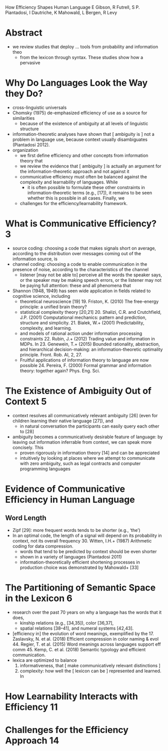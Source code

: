How Efficiency Shapes Human Language
E Gibson, R Futrell, S P. Piantadosi, I Dautriche, K Mahowald, L Bergen, R Levy

# Abstract

* we review studies that deploy ... tools from probability and information theo
  * from the lexicon through syntax. These studies show how a pervasive

# Why Do Languages Look the Way they Do?

* cross-linguistic universals
* Chomsky (1975) de-emphasized efficiency of use as a source for similarities
  * because of the existence of ambiguity at all levels of linguistic structure
* information-theoretic analyses have shown that [ ambiguity is ] not a problem
  in language use, because context usually disambiguates (Piantadosi 2012).
* organization
  * we first define efficiency and other concepts from information theory that
  * we review the evidence that [ ambiguity ] is actually an argument for the
    information-theoretic approach and not against it
  * communicative efficiency must often be balanced against the complexity and
    learnability of languages. While
    * it is often possible to formulate these other constraints in
      information-theoretic terms (e.g., [17]),
      it remains to be seen whether this is possible in all cases. Finally, we
  * challenges for the efficiency/learnability framework.

# What is Communicative Efficiency? 3

* source coding: choosing a code that makes signals short on average, according
  to the distribution over messages coming out of the information source, is
* channel coding: choosing a code to enable communication in the presence of
  noise, according to the characteristics of the channel
  * listener [may not be able to] perceive all the words the speaker says, or
    the speaker may be making speech errors, or
    the listener may not be paying full attention: these and all phenomena that
* Shannon (1948, 1949) has seen wide application in fields related to cognitive
  science, including
  * theoretical neuroscience [19]
    19. Friston, K. (2010) The free-energy principle: a unified brain theory?
  * statistical complexity theory [20,21]
    20. Shalizi, C.R. and Crutchfield, J.P. (2001)
    Computational mechanics: pattern and prediction, structure and simplicity.
    21. Bialek, W.+ (2001) Predictability, complexity, and learning.
  * and models of rational action under information processing constraints
    22. Rubin, J.+ (2012) Trading value and information in MDPs. In
    23. Genewein, T.+ (2015)
      Bounded rationality, abstraction, and hierarchical decision-making:
         an information-theoretic optimality principle. Front. Rob. AI, 2, 27.
  * Fruitful applications of information theory to language are now possible
    24. Pereira, F. (2000)
      Formal grammar and information theory: together again? Phys. Eng. Sci.

# The Existence of Ambiguity Out of Context 5

* context resolves all communicatively relevant ambiguity [26]
  (even for children learning their native language [27]), and
  * in natural conversation the participants can easily query each other to [28]
* ambiguity becomes a communicatively desirable feature of language: by leaving
  out information inferrable from context, we can speak more concisely. This
  * proven rigorously in information theory [14] and can be appreciated
  * intuitively by looking at places where we attempt to communicate with zero
    ambiguity, such as legal contracts and computer programming languages

# Evidence of Communicative Efficiency in Human Language

## Word Length

* Zipf [29]: more frequent words tends to be shorter (e.g., ‘the’)
* In an optimal code, the length of a signal will depend on its probability in
  context, not its overall frequency
  30. Witten, I.H.+ (1987) Arithmetic coding for data compression.
  * words that tend to be predicted by context should be even shorter
  * shown in a variety of languages (Piantadosi 2011)
  * information-theoretically efficient shortening processes in production
    choice was demonstrated by Mahowald+ [33]

# The Partitioning of Semantic Space in the Lexicon 6

* research over the past 70 years on why a language has the words that it does,
  * kinship relations (e.g., [34,35]), color [36,37],
  * spatial relations [38–41], and numeral systems [42,43].
* [efficiency in] the evolution of word meanings, exemplified by the
  17. Zaslavsky, N. et al. (2018) Efficient compression in color naming & evol
  44. Regier, T. et al. (2015) Word meanings across languages support eff comm
  45. Kemp, C. et al. (2018) Semantic typology and efficient communication.
* lexica are optimized to balance
  1. informativeness, that [ make communicatively relevant distinctions ]
  1. complexity: how well the [ lexicon can be ] represented and learned. In

# How Learnability Interacts with Efficiency 11

# Challenges for the Efficiency Approach 14
